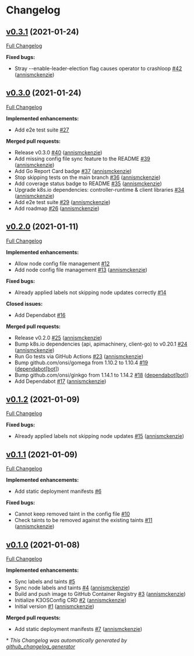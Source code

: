 # Changelog

## [v0.3.1](https://github.com/annismckenzie/k3os-config-operator/tree/v0.3.1) (2021-01-24)

[Full Changelog](https://github.com/annismckenzie/k3os-config-operator/compare/v0.3.0...v0.3.1)

**Fixed bugs:**

- Stray --enable-leader-election flag causes operator to crashloop [\#42](https://github.com/annismckenzie/k3os-config-operator/pull/42) ([annismckenzie](https://github.com/annismckenzie))

## [v0.3.0](https://github.com/annismckenzie/k3os-config-operator/tree/v0.3.0) (2021-01-24)

[Full Changelog](https://github.com/annismckenzie/k3os-config-operator/compare/v0.2.0...v0.3.0)

**Implemented enhancements:**

- Add e2e test suite [\#27](https://github.com/annismckenzie/k3os-config-operator/issues/27)

**Merged pull requests:**

- Release v0.3.0 [\#40](https://github.com/annismckenzie/k3os-config-operator/pull/40) ([annismckenzie](https://github.com/annismckenzie))
- Add missing config file sync feature to the README [\#39](https://github.com/annismckenzie/k3os-config-operator/pull/39) ([annismckenzie](https://github.com/annismckenzie))
- Add Go Report Card badge [\#37](https://github.com/annismckenzie/k3os-config-operator/pull/37) ([annismckenzie](https://github.com/annismckenzie))
- Stop skipping tests on the main branch [\#36](https://github.com/annismckenzie/k3os-config-operator/pull/36) ([annismckenzie](https://github.com/annismckenzie))
- Add coverage status badge to README [\#35](https://github.com/annismckenzie/k3os-config-operator/pull/35) ([annismckenzie](https://github.com/annismckenzie))
- Upgrade k8s.io dependencies: controller-runtime & client libraries [\#34](https://github.com/annismckenzie/k3os-config-operator/pull/34) ([annismckenzie](https://github.com/annismckenzie))
- Add e2e test suite [\#29](https://github.com/annismckenzie/k3os-config-operator/pull/29) ([annismckenzie](https://github.com/annismckenzie))
- Add roadmap [\#26](https://github.com/annismckenzie/k3os-config-operator/pull/26) ([annismckenzie](https://github.com/annismckenzie))

## [v0.2.0](https://github.com/annismckenzie/k3os-config-operator/tree/v0.2.0) (2021-01-11)

[Full Changelog](https://github.com/annismckenzie/k3os-config-operator/compare/v0.1.2...v0.2.0)

**Implemented enhancements:**

- Allow node config file management [\#12](https://github.com/annismckenzie/k3os-config-operator/issues/12)
- Add node config file management [\#13](https://github.com/annismckenzie/k3os-config-operator/pull/13) ([annismckenzie](https://github.com/annismckenzie))

**Fixed bugs:**

- Already applied labels not skipping node updates correctly [\#14](https://github.com/annismckenzie/k3os-config-operator/issues/14)

**Closed issues:**

- Add Dependabot [\#16](https://github.com/annismckenzie/k3os-config-operator/issues/16)

**Merged pull requests:**

- Release v0.2.0 [\#25](https://github.com/annismckenzie/k3os-config-operator/pull/25) ([annismckenzie](https://github.com/annismckenzie))
- Bump k8s.io dependencies \(api, apimachinery, client-go\) to v0.20.1 [\#24](https://github.com/annismckenzie/k3os-config-operator/pull/24) ([annismckenzie](https://github.com/annismckenzie))
- Run Go tests via GitHub Actions [\#23](https://github.com/annismckenzie/k3os-config-operator/pull/23) ([annismckenzie](https://github.com/annismckenzie))
- Bump github.com/onsi/gomega from 1.10.2 to 1.10.4 [\#19](https://github.com/annismckenzie/k3os-config-operator/pull/19) ([dependabot[bot]](https://github.com/apps/dependabot))
- Bump github.com/onsi/ginkgo from 1.14.1 to 1.14.2 [\#18](https://github.com/annismckenzie/k3os-config-operator/pull/18) ([dependabot[bot]](https://github.com/apps/dependabot))
- Add Dependabot [\#17](https://github.com/annismckenzie/k3os-config-operator/pull/17) ([annismckenzie](https://github.com/annismckenzie))

## [v0.1.2](https://github.com/annismckenzie/k3os-config-operator/tree/v0.1.2) (2021-01-09)

[Full Changelog](https://github.com/annismckenzie/k3os-config-operator/compare/v0.1.1...v0.1.2)

**Fixed bugs:**

- Already applied labels not skipping node updates [\#15](https://github.com/annismckenzie/k3os-config-operator/pull/15) ([annismckenzie](https://github.com/annismckenzie))

## [v0.1.1](https://github.com/annismckenzie/k3os-config-operator/tree/v0.1.1) (2021-01-09)

[Full Changelog](https://github.com/annismckenzie/k3os-config-operator/compare/v0.1.0...v0.1.1)

**Implemented enhancements:**

- Add static deployment manifests [\#6](https://github.com/annismckenzie/k3os-config-operator/issues/6)

**Fixed bugs:**

- Cannot keep removed taint in the config file [\#10](https://github.com/annismckenzie/k3os-config-operator/issues/10)
- Check taints to be removed against the existing taints [\#11](https://github.com/annismckenzie/k3os-config-operator/pull/11) ([annismckenzie](https://github.com/annismckenzie))

## [v0.1.0](https://github.com/annismckenzie/k3os-config-operator/tree/v0.1.0) (2021-01-08)

[Full Changelog](https://github.com/annismckenzie/k3os-config-operator/compare/e4411aef5386a04f2fb2821bce8ec2ef822c667c...v0.1.0)

**Implemented enhancements:**

- Sync labels and taints [\#5](https://github.com/annismckenzie/k3os-config-operator/issues/5)
- Sync node labels and taints [\#4](https://github.com/annismckenzie/k3os-config-operator/pull/4) ([annismckenzie](https://github.com/annismckenzie))
- Build and push image to GitHub Container Registry [\#3](https://github.com/annismckenzie/k3os-config-operator/pull/3) ([annismckenzie](https://github.com/annismckenzie))
- Initialize K3OSConfig CRD [\#2](https://github.com/annismckenzie/k3os-config-operator/pull/2) ([annismckenzie](https://github.com/annismckenzie))
- Initial version [\#1](https://github.com/annismckenzie/k3os-config-operator/pull/1) ([annismckenzie](https://github.com/annismckenzie))

**Merged pull requests:**

- Add static deployment manifests [\#7](https://github.com/annismckenzie/k3os-config-operator/pull/7) ([annismckenzie](https://github.com/annismckenzie))



\* *This Changelog was automatically generated by [github_changelog_generator](https://github.com/github-changelog-generator/github-changelog-generator)*
